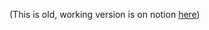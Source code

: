 (This is old, working version is on notion [here](https://www.notion.so/nethermind/Crash-course-docs-aa05c787e89446a1aa5f72043f1bde42))